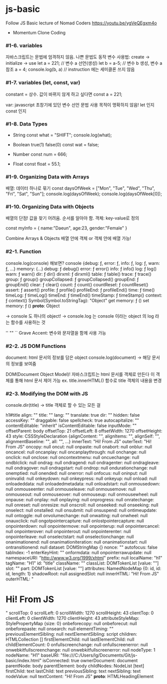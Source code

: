 # js-basic
Follow JS Basic lecture of Nomad Coders https://youtu.be/ygVeQEgxm4o
- Momentum Clone Coding

### #1-6. variables
자바스크립트는 문법에 엄격하지 않음. 나쁜 문법도 동작
변수 사용법: create -> initialize -> use
let a = 221; // 변수 a 선언(생성)
let b = a-5; // 변수 b 생성, 변수 a 참조
a = 4;
console.log(b, a) // instruction 에는 세미클론 쓰지 않음

### #1-7. variables (let, const, var)
constant = 상수. 값이 바뀌지 않게 하고 싶다면
const a = 221;

var: javascript 초창기에 있던 변수 선언 문법
사용 목적이 명확하지 않음! let 인지 const 인지

### #1-8. Data Types
* String
const what = "SHIFT";
console.log(what);

* Boolean true(1) false(0)
const wat = false;

* Number
const num = 666;

* Float
const float = 55.1;

### #1-9. Organizing Data with Arrays
배열: 데이터 하나로 묶기
const daysOfWeek = ["Mon", "Tue", "Wed", "Thu", "Fri", "Sat", "Sun"];
console.log(daysOfWeek);
console.log(daysOfWeek[0]);

### #1-10. Organizing Data with Objects
배열의 단점! 값을 찾기 어려움. 순서를 알아야 함.
객체: key-value로 정의

const myInfo = {
  name:"Daeun",
  age:23,
  gender:"Female"
}

Combine Arrays & Objects
배열 안에 객체 or 객체 안에 배열 가능!

### #2-1. Function
console.log(console) 해보면?
  console {debug: ƒ, error: ƒ, info: ƒ, log: ƒ, warn: ƒ, …}
  memory: (...)
  debug: ƒ debug()
  error: ƒ error()
  info: ƒ info()
  log: ƒ log()
  warn: ƒ warn()
  dir: ƒ dir()
  dirxml: ƒ dirxml()
  table: ƒ table()
  trace: ƒ trace()
  group: ƒ group()
  groupCollapsed: ƒ groupCollapsed()
  groupEnd: ƒ groupEnd()
  clear: ƒ clear()
  count: ƒ count()
  countReset: ƒ countReset()
  assert: ƒ assert()
  profile: ƒ profile()
  profileEnd: ƒ profileEnd()
  time: ƒ time()
  timeLog: ƒ timeLog()
  timeEnd: ƒ timeEnd()
  timeStamp: ƒ timeStamp()
  context: ƒ context()
  Symbol(Symbol.toStringTag): "Object"
  get memory: ƒ ()
  set memory: ƒ ()
  __proto__: Object

  -> console 도 하나의 object!
  -> console.log 는 console 이라는 object 의 log 라는 함수를 사용하는 것

'' "" ``
Grave Accent: 변수와 문자열을 함께 사용 가능

### #2-2. JS DOM Functions
document: html 문서의 정보를 담은 object
console.log(document) -> 해당 문서의 정보를 보여줌

DOM(Document Object Model)!
자바스크립트는 html 문서를 객체로 만든다
이 객체를 통해 html 문서 제어 가능
ex. title.innerHTML() 함수로 title 객체의 내용을 변경

### #2-3. Modifying the DOM with JS
console.dir(title) -> title 객체로 할 수 있는 모든 걸

  h1#title
  align: ""
  title: ""
  lang: ""
  translate: true
  dir: ""
  hidden: false
  accessKey: ""
  draggable: false
  spellcheck: true
  autocapitalize: ""
  contentEditable: "inherit"
  isContentEditable: false
  inputMode: ""
  offsetParent: body
  offsetTop: 21
  offsetLeft: 8
  offsetWidth: 1270
  offsetHeight: 43
  style: CSSStyleDeclaration {alignContent: "", alignItems: "", alignSelf: "", alignmentBaseline: "", all: "", …}
  innerText: "Hi! From JS"
  outerText: "Hi! From JS"
  oncopy: null
  oncut: null
  onpaste: null
  onabort: null
  onblur: null
  oncancel: null
  oncanplay: null
  oncanplaythrough: null
  onchange: null
  onclick: null
  onclose: null
  oncontextmenu: null
  oncuechange: null
  ondblclick: null
  ondrag: null
  ondragend: null
  ondragenter: null
  ondragleave: null
  ondragover: null
  ondragstart: null
  ondrop: null
  ondurationchange: null
  onemptied: null
  onended: null
  onerror: null
  onfocus: null
  oninput: null
  oninvalid: null
  onkeydown: null
  onkeypress: null
  onkeyup: null
  onload: null
  onloadeddata: null
  onloadedmetadata: null
  onloadstart: null
  onmousedown: null
  onmouseenter: null
  onmouseleave: null
  onmousemove: null
  onmouseout: null
  onmouseover: null
  onmouseup: null
  onmousewheel: null
  onpause: null
  onplay: null
  onplaying: null
  onprogress: null
  onratechange: null
  onreset: null
  onresize: null
  onscroll: null
  onseeked: null
  onseeking: null
  onselect: null
  onstalled: null
  onsubmit: null
  onsuspend: null
  ontimeupdate: null
  ontoggle: null
  onvolumechange: null
  onwaiting: null
  onwheel: null
  onauxclick: null
  ongotpointercapture: null
  onlostpointercapture: null
  onpointerdown: null
  onpointermove: null
  onpointerup: null
  onpointercancel: null
  onpointerover: null
  onpointerout: null
  onpointerenter: null
  onpointerleave: null
  onselectstart: null
  onselectionchange: null
  onanimationend: null
  onanimationiteration: null
  onanimationstart: null
  ontransitionend: null
  dataset: DOMStringMap {}
  nonce: ""
  autofocus: false
  tabIndex: -1
  enterKeyHint: ""
  onformdata: null
  onpointerrawupdate: null
  namespaceURI: "http://www.w3.org/1999/xhtml"
  prefix: null
  localName: "h1"
  tagName: "H1"
  id: "title"
  className: ""
  classList: DOMTokenList [value: ""]
  slot: ""
  part: DOMTokenList [value: ""]
  attributes: NamedNodeMap {0: id, id: id, length: 1}
  shadowRoot: null
  assignedSlot: null
  innerHTML: "Hi! From JS"
  outerHTML: "<h1 id="title">Hi! From JS</h1>"
  scrollTop: 0
  scrollLeft: 0
  scrollWidth: 1270
  scrollHeight: 43
  clientTop: 0
  clientLeft: 0
  clientWidth: 1270
  clientHeight: 43
  attributeStyleMap: StylePropertyMap {size: 0}
  onbeforecopy: null
  onbeforecut: null
  onbeforepaste: null
  onsearch: null
  elementTiming: ""
  previousElementSibling: null
  nextElementSibling: script
  children: HTMLCollection []
  firstElementChild: null
  lastElementChild: null
  childElementCount: 0
  onfullscreenchange: null
  onfullscreenerror: null
  onwebkitfullscreenchange: null
  onwebkitfullscreenerror: null
  nodeType: 1
  nodeName: "H1"
  baseURI: "file:///C:/Users/lg/Documents/Git/js-basic/index.html"
  isConnected: true
  ownerDocument: document
  parentNode: body
  parentElement: body
  childNodes: NodeList [text]
  firstChild: text
  lastChild: text
  previousSibling: text
  nextSibling: text
  nodeValue: null
  textContent: "Hi! From JS"
  __proto__: HTMLHeadingElement
